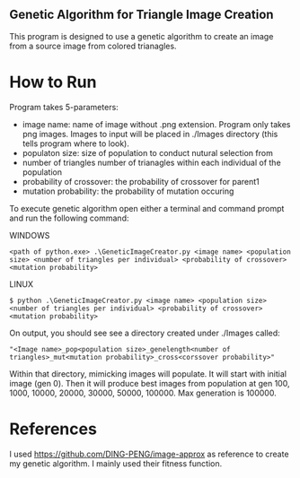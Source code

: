 ## Genetic Algorithm for Triangle Image Creation
This program is designed to use a genetic algorithm to create an image from a source image from colored trianagles.  


# How to Run
Program takes 5-parameters: 
- image name: name of image without .png extension. Program only takes png images. Images to input will be placed in ./Images directory (this tells program where to look).
- populaton size: size of population to conduct nutural selection from
- number of triangles number of trianagles within each individual of the population
- probability of crossover: the probability of crossover for parent1
- mutation probability: the probability of mutation occuring

To execute genetic algorithm open either a terminal and command prompt and run the following command:

WINDOWS
```
<path of python.exe> .\GeneticImageCreator.py <image name> <population size> <number of triangles per individual> <probability of crossover> <mutation probability>
```

LINUX
```
$ python .\GeneticImageCreator.py <image name> <population size> <number of triangles per individual> <probability of crossover> <mutation probability>
```

On output, you should see see a directory created under ./Images called:
```
"<Image name>_pop<population size>_genelength<number of triangles>_mut<mutation probability>_cross<corssover probability>"
```
Within that directory, mimicking images will populate. It will start with initial image (gen 0). Then it will produce best images from population at gen 100, 1000, 10000, 20000, 30000, 50000, 100000. Max generation is 100000. 

# References
I used https://github.com/DING-PENG/image-approx as reference to create my genetic algorithm. I mainly used their fitness function. 